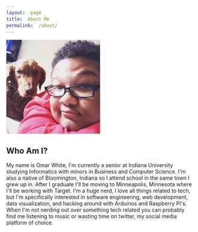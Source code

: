 ```yaml
---
layout:  page
title:  About Me
permalink:  /about/
---
```


<img src="/static/img/me.JPG" width="250" height="250" alt="picture of me and a dog"/>

## Who Am I?

  My name is Omar White, I'm currently a senior at Indiana University studying Informatics with minors in Business and Computer Science. I'm also a native of Bloomington, Indiana so I attend school in the same town I grew up in. After I graduate I'll be moving to Minneapolis, Minnesota where I'll be working with Target. I'm a huge nerd, I love all things related to tech, but I'm specifically interested in software engineering, web development, data visualization, and hacking around with Arduinos and Raspberry Pi's. When I'm not nerding out over something tech related you can probably find me listening to music or wasting time on twitter, my social media platform of choice.
